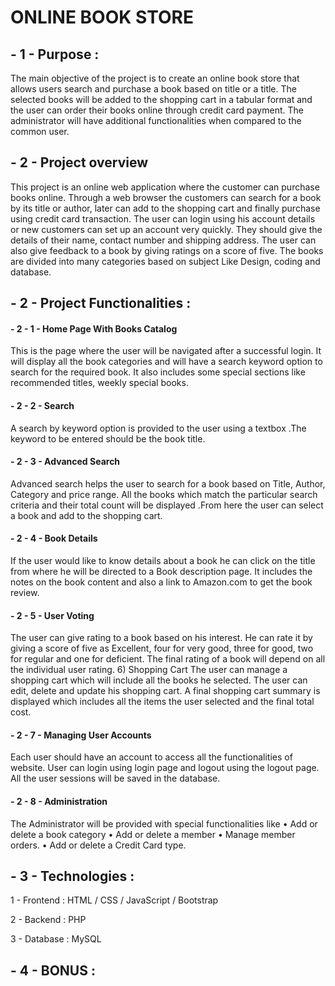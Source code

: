# ONLINE BOOK STORE

## - 1 - Purpose :

The main objective of the project is to create an online book store that allows users search and purchase a book based on title or a title.
The selected books will be added to the shopping cart in a tabular format and the user can order their books online through credit card payment.
The administrator will have additional functionalities when compared to the common user.

## - 2 - Project overview

This project is an online web application where the customer can purchase books online. Through a web browser the customers can search for a book by its title or author, later can add to the shopping cart and finally purchase using credit card transaction. The user can login using his account details or new customers can set up an account very quickly. They should give the details of their name, contact number and shipping address. The user can also give feedback to a book by giving ratings on a score of five. The books are divided into many categories based on subject Like Design, coding and database.

## - 2 - Project Functionalities :

#### - 2 - 1 - Home Page With Books Catalog

This is the page where the user will be navigated after a successful login. It will display all the book categories and will have a search keyword
option to search for the required book. It also includes some special sections like recommended titles, weekly special books.

#### - 2 - 2 - Search

A search by keyword option is provided to the user using a textbox .The keyword to be entered should be the book title.

#### - 2 - 3 - Advanced Search

Advanced search helps the user to search for a book based on Title, Author, Category and price range. All the books which match the particular search criteria and their total count will be displayed .From here the user can select a book and add to the shopping cart.

#### - 2 - 4 - Book Details

If the user would like to know details about a book he can click on the title from where he will be directed to a Book description page. It includes the notes on the book content and also a link to Amazon.com to get the book review.

#### - 2 - 5 - User Voting

The user can give rating to a book based on his interest. He can rate it by giving a score of five as Excellent, four for very good, three for good, two for regular and one for deficient. The final rating of a book will depend on all the individual user rating. 6) Shopping Cart The user can manage a shopping cart which will include all the books he selected. The user can edit, delete and update his shopping cart. A final shopping cart summary is
displayed which includes all the items the user selected and the final total cost.

#### - 2 - 7 - Managing User Accounts

Each user should have an account to access all the functionalities of website. User can login using login page and logout using the logout page. All the user sessions will be saved in the database.

#### - 2 - 8 - Administration

The Administrator will be provided with special functionalities like
• Add or delete a book category
• Add or delete a member
• Manage member orders.
• Add or delete a Credit Card type.

## - 3 - Technologies :

1 - Frontend : HTML / CSS / JavaScript / Bootstrap

2 - Backend : PHP

3 - Database : MySQL

## - 4 - BONUS :
